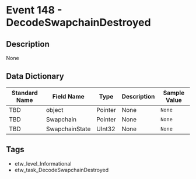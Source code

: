 # Event 148 - DecodeSwapchainDestroyed

## Description
None

## Data Dictionary
|Standard Name|Field Name|Type|Description|Sample Value|
|---|---|---|---|---|
|TBD|object|Pointer|None|`None`|
|TBD|Swapchain|Pointer|None|`None`|
|TBD|SwapchainState|UInt32|None|`None`|

## Tags
* etw_level_Informational
* etw_task_DecodeSwapchainDestroyed